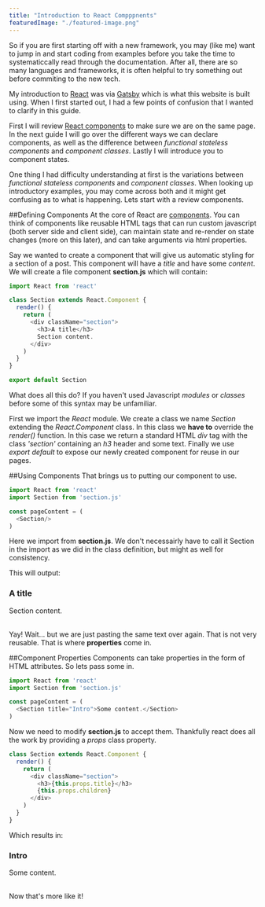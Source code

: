 ```yaml
---
title: "Introduction to React Compppnents"
featuredImage: "./featured-image.png"
---
```


So if you are first starting off with a new framework, you may (like me) want to jump in and start coding from examples before you take the time to systematiccally read through the documentation. After all, there are so many languages and frameworks, it is often helpful to try something out before commiting to the new tech.

My introduction to [React](https://reactjs.org/) was via [Gatsby](https://www.gatsbyjs.org/) which is what this website is built using. When I first started out, I had a few points of confusion that I wanted to clarify in this guide. 

First I will review [React components](https://reactjs.org/docs/react-component.html) to make sure we are on the same page. In the next guide I will go over the different ways we can declare components, as well as the difference between *functional stateless components* and *component classes*. Lastly I will introduce you to component states.


One thing I had difficulty understanding at first is the variations between *functional stateless components* and *component classes*. When looking up introductory examples, you may come across both and it might get confusing as to what is happening. Lets start with a review components.

##Defining Components
At the core of React are [components](https://reactjs.org/docs/react-component.html). You can think of components like reusable HTML tags that can run custom javascript (both server side and client side), can maintain state and re-render on state changes (more on this later), and can take arguments via html properties. 

Say we wanted to create a component that will give us automatic styling for a section of a post. This component will have a *title* and have some *content*. We will create a file component **section.js** which will contain:

```javascript
import React from 'react'

class Section extends React.Component {
  render() {    
    return (
      <div className="section">
        <h3>A title</h3>
        Section content.
      </div>
    )
  }
}

export default Section
```

What does all this do? If you haven't used Javascript *modules* or *classes* before some of this syntax may be unfamiliar. 

First we import the *React* module. We create a class we name *Section* extending the *React.Component* class. In this class we **have to** override the *render()* function. In this case we return a standard HTML *div* tag with the class *'section'* containing an *h3* header and some text. Finally we use *export default* to expose our newly created component for reuse in our pages. 

##Using Components
That brings us to putting our component to use.

```javascript
import React from 'react'
import Section from 'section.js'

const pageContent = (
  <Section/>
)
```

Here we import from **section.js**. We don't necessairly have to call it Section in the import as we did in the class definition, but might as well for consistency.

This will output:

<div>
    <h3>A title</h3>
    Section content.
</div>
<br/>


Yay! Wait... but we are just pasting the same text over again. That is not very reusable. That is where **properties** come in.

##Component Properties
Components can take properties in the form of HTML attributes. So lets pass some in.

```javascript
import React from 'react'
import Section from 'section.js'

const pageContent = (
  <Section title="Intro">Some content.</Section>
)
```

Now we need to modify **section.js** to accept them. Thankfully react does all the work by providing a *props* class property.

```javascript
class Section extends React.Component {
  render() {    
    return (
      <div className="section">
        <h3>{this.props.title}</h3>
        {this.props.children}
      </div>
    )
  }
}
```

Which results in: 


<div>
    <h3>Intro</h3>
    Some content.
</div>
<br/>

Now that's more like it!
